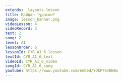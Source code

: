 ```yaml
---
extends: _layouts.lesson
title: Қайдан тұрасын?
image: lesson_banner.png
videoLesson: 4
videoRecord: 3
text: 2
song: 2
level: A1
lessonOrder: 6
lessonId: CYR_A1_6_lesson
textId: CYR_A1_6_text
videoId: CYR_A1_6_video
songId: CYR_A1_6_song
youtube: https://www.youtube.com/embed/YQkP76vNNBo
---
```

